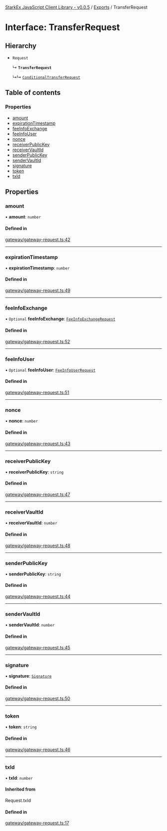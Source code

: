 [StarkEx JavaScript Client Library - v0.0.5](../README.md) / [Exports](../modules.md) / TransferRequest

# Interface: TransferRequest

## Hierarchy

- `Request`

  ↳ **`TransferRequest`**

  ↳↳ [`ConditionalTransferRequest`](ConditionalTransferRequest.md)

## Table of contents

### Properties

- [amount](TransferRequest.md#amount)
- [expirationTimestamp](TransferRequest.md#expirationtimestamp)
- [feeInfoExchange](TransferRequest.md#feeinfoexchange)
- [feeInfoUser](TransferRequest.md#feeinfouser)
- [nonce](TransferRequest.md#nonce)
- [receiverPublicKey](TransferRequest.md#receiverpublickey)
- [receiverVaultId](TransferRequest.md#receivervaultid)
- [senderPublicKey](TransferRequest.md#senderpublickey)
- [senderVaultId](TransferRequest.md#sendervaultid)
- [signature](TransferRequest.md#signature)
- [token](TransferRequest.md#token)
- [txId](TransferRequest.md#txid)

## Properties

### amount

• **amount**: `number`

#### Defined in

[gateway/gateway-request.ts:42](https://github.com/starkware-libs/starkex-js/blob/6a1530f/src/lib/gateway/gateway-request.ts#L42)

---

### expirationTimestamp

• **expirationTimestamp**: `number`

#### Defined in

[gateway/gateway-request.ts:49](https://github.com/starkware-libs/starkex-js/blob/6a1530f/src/lib/gateway/gateway-request.ts#L49)

---

### feeInfoExchange

• `Optional` **feeInfoExchange**: [`FeeInfoExchangeRequest`](FeeInfoExchangeRequest.md)

#### Defined in

[gateway/gateway-request.ts:52](https://github.com/starkware-libs/starkex-js/blob/6a1530f/src/lib/gateway/gateway-request.ts#L52)

---

### feeInfoUser

• `Optional` **feeInfoUser**: [`FeeInfoUserRequest`](FeeInfoUserRequest.md)

#### Defined in

[gateway/gateway-request.ts:51](https://github.com/starkware-libs/starkex-js/blob/6a1530f/src/lib/gateway/gateway-request.ts#L51)

---

### nonce

• **nonce**: `number`

#### Defined in

[gateway/gateway-request.ts:43](https://github.com/starkware-libs/starkex-js/blob/6a1530f/src/lib/gateway/gateway-request.ts#L43)

---

### receiverPublicKey

• **receiverPublicKey**: `string`

#### Defined in

[gateway/gateway-request.ts:47](https://github.com/starkware-libs/starkex-js/blob/6a1530f/src/lib/gateway/gateway-request.ts#L47)

---

### receiverVaultId

• **receiverVaultId**: `number`

#### Defined in

[gateway/gateway-request.ts:48](https://github.com/starkware-libs/starkex-js/blob/6a1530f/src/lib/gateway/gateway-request.ts#L48)

---

### senderPublicKey

• **senderPublicKey**: `string`

#### Defined in

[gateway/gateway-request.ts:44](https://github.com/starkware-libs/starkex-js/blob/6a1530f/src/lib/gateway/gateway-request.ts#L44)

---

### senderVaultId

• **senderVaultId**: `number`

#### Defined in

[gateway/gateway-request.ts:45](https://github.com/starkware-libs/starkex-js/blob/6a1530f/src/lib/gateway/gateway-request.ts#L45)

---

### signature

• **signature**: [`Signature`](Signature.md)

#### Defined in

[gateway/gateway-request.ts:50](https://github.com/starkware-libs/starkex-js/blob/6a1530f/src/lib/gateway/gateway-request.ts#L50)

---

### token

• **token**: `string`

#### Defined in

[gateway/gateway-request.ts:46](https://github.com/starkware-libs/starkex-js/blob/6a1530f/src/lib/gateway/gateway-request.ts#L46)

---

### txId

• **txId**: `number`

#### Inherited from

Request.txId

#### Defined in

[gateway/gateway-request.ts:17](https://github.com/starkware-libs/starkex-js/blob/6a1530f/src/lib/gateway/gateway-request.ts#L17)
